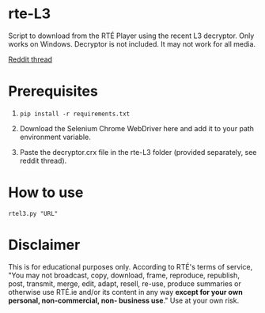 # rte-L3
Script to download from the RTÉ Player using the recent L3 decryptor. Only works on Windows. Decryptor is not included. It may not work for all media.

[Reddit thread](https://www.reddit.com/user/fullonragerr/comments/kk0lli/introducing_rtel3_a_python_script_to_download/)

# Prerequisites
1. `pip install -r requirements.txt`

2. Download the Selenium Chrome WebDriver here and add it to your path environment variable.

3. Paste the decryptor.crx file in the rte-L3 folder (provided separately, see reddit thread).

# How to use
`rtel3.py "URL"`

# Disclaimer
This is for educational purposes only. According to RTÉ's terms of service, "You may not broadcast, copy, download, frame, reproduce, republish, post, transmit, merge, edit, adapt, resell, re-use, produce summaries or otherwise use RTÉ.ie and/or its content in any way **except for your own personal, non-commercial, non- business use**." Use at your own risk.
